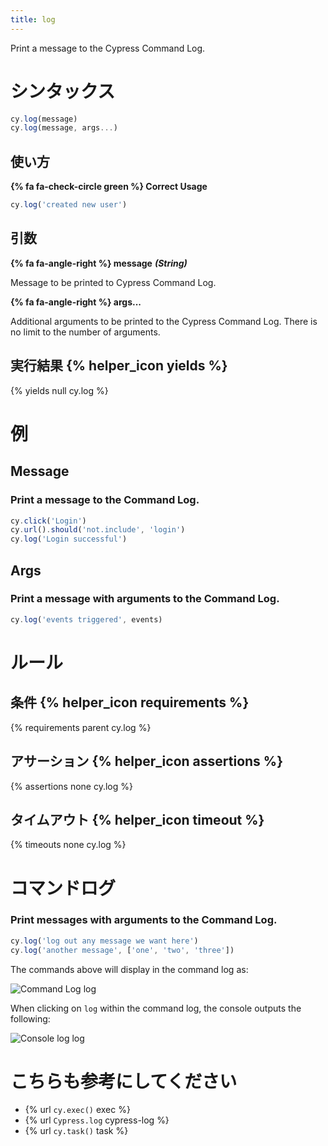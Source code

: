 ```yaml
---
title: log
---
```


Print a message to the Cypress Command Log.

# シンタックス

```javascript
cy.log(message)
cy.log(message, args...)
```

## 使い方

**{% fa fa-check-circle green %} Correct Usage**

```javascript
cy.log('created new user')
```

## 引数

**{% fa fa-angle-right %} message** ***(String)***

Message to be printed to Cypress Command Log.

**{% fa fa-angle-right %} args...**

Additional arguments to be printed to the Cypress Command Log. There is no limit to the number of arguments.

## 実行結果 {% helper_icon yields %}

{% yields null cy.log %}

# 例

## Message

### Print a message to the Command Log.

```javascript
cy.click('Login')
cy.url().should('not.include', 'login')
cy.log('Login successful')
```

## Args

### Print a message with arguments to the Command Log.

```javascript
cy.log('events triggered', events)
```

# ルール

## 条件 {% helper_icon requirements %}

{% requirements parent cy.log %}

## アサーション {% helper_icon assertions %}

{% assertions none cy.log %}

## タイムアウト {% helper_icon timeout %}

{% timeouts none cy.log %}

# コマンドログ

### Print messages with arguments to the Command Log.

```javascript
cy.log('log out any message we want here')
cy.log('another message', ['one', 'two', 'three'])
```

The commands above will display in the command log as:

![Command Log log](/img/api/log/custom-command-log-with-any-message.png)

When clicking on `log` within the command log, the console outputs the following:

![Console log log](/img/api/log/console-shows-logs-message-and-any-arguments.png)

# こちらも参考にしてください

- {% url `cy.exec()` exec %}
- {% url `Cypress.log` cypress-log %}
- {% url `cy.task()` task %}
